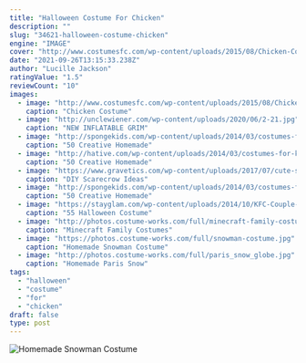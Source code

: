 ```yaml
---
title: "Halloween Costume For Chicken"
description: ""
slug: "34621-halloween-costume-chicken"
engine: "IMAGE"
cover: "http://www.costumesfc.com/wp-content/uploads/2015/08/Chicken-Costumes-for-Kids.jpg"
date: "2021-09-26T13:15:33.238Z"
author: "Lucille Jackson"
ratingValue: "1.5"
reviewCount: "10"
images:
  - image: "http://www.costumesfc.com/wp-content/uploads/2015/08/Chicken-Costumes-for-Kids.jpg"
    caption: "Chicken Costume"
  - image: "http://unclewiener.com/wp-content/uploads/2020/06/2-21.jpg"
    caption: "NEW INFLATABLE GRIM"
  - image: "http://spongekids.com/wp-content/uploads/2014/03/costumes-for-kids/7-samurai-costume-recycled-materials.jpg"
    caption: "50 Creative Homemade"
  - image: "http://hative.com/wp-content/uploads/2014/03/costumes-for-kids/34-fluffy-white-cloud-costume.jpg"
    caption: "50 Creative Homemade"
  - image: "https://www.gravetics.com/wp-content/uploads/2017/07/cute-scarecrow-costume-tutu.jpg"
    caption: "DIY Scarecrow Ideas"
  - image: "http://spongekids.com/wp-content/uploads/2014/03/costumes-for-kids/18-owl-kid-costume-idea.jpg"
    caption: "50 Creative Homemade"
  - image: "https://stayglam.com/wp-content/uploads/2014/10/KFC-Couple-Costume.jpg"
    caption: "55 Halloween Costume"
  - image: "http://photos.costume-works.com/full/minecraft-family-costumes.jpg"
    caption: "Minecraft Family Costumes"
  - image: "https://photos.costume-works.com/full/snowman-costume.jpg"
    caption: "Homemade Snowman Costume"
  - image: "http://photos.costume-works.com/full/paris_snow_globe.jpg"
    caption: "Homemade Paris Snow"
tags:
  - "halloween"
  - "costume"
  - "for"
  - "chicken"
draft: false
type: post
---
```



![Homemade Snowman Costume](https://photos.costume-works.com/full/snowman-costume.jpg "Homemade Snowman Costume")


<!--inArticleAds-->

<!--galleryOne-->


<!--inArticleAds-->

<!--galleryTwo-->


<!--galleryThree-->

